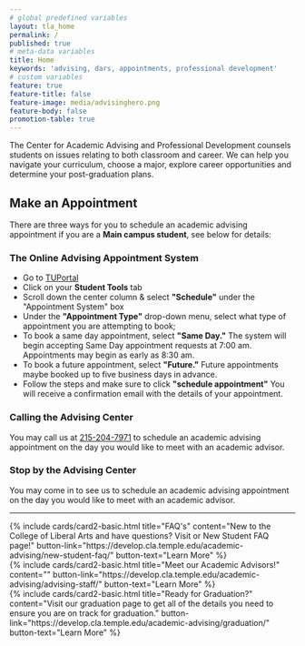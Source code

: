 ```yaml
---
# global predefined variables
layout: tla_home
permalink: /
published: true
# meta-data variables
title: Home
keywords: 'advising, dars, appointments, professional development'
# custom variables
feature: true
feature-title: false
feature-image: media/advisinghero.png
feature-body: false
promotion-table: true
---
```

The Center for Academic Advising and Professional Development counsels students on issues relating to both classroom and career. We can help you navigate your curriculum, choose a major, explore career opportunities and determine your post-graduation plans.

## Make an Appointment
There are three ways for you to schedule an academic advising appointment if you are a **Main campus student**, see below for details:

### The Online Advising Appointment System
- Go to [TUPortal](https://fim.temple.edu/idp/profile/cas/login;jsessionid=B615BC9901343362C6E4DCF7EB5F68A6?execution=e1s1)
- Click on your **Student Tools** tab
- Scroll down the center column & select **"Schedule"** under the "Appointment System" box
- Under the **"Appointment Type"** drop-down menu, select what type of appointment you are attempting to book;<br>
 - To book a same day appointment, select **"Same Day."** The system will begin accepting Same Day appointment requests at 7:00 am. Appointments may begin as early as 8:30 am.<br> 
 - To book a future appointment, select **"Future."** Future appointments maybe booked up to five business days in advance.
- Follow the steps and make sure to click **"schedule appointment"**
You will receive a confirmation email with the details of your appointment. 

### Calling the Advising Center
You may call us at [215-204-7971](tel:2152047971) to schedule an academic advising appointment on the day you would like to meet with an academic advisor. 

### Stop by the Advising Center
You may come in to see us to schedule an academic advising appointment on the day you would like to meet with an academic advisor. 

___

<div class="row row-wide">
  <div class="col m12 l4">{% include cards/card2-basic.html
    title="FAQ's"
    content="New to the College of Liberal Arts and have questions? Visit or New Student FAQ page!"
    button-link="https://develop.cla.temple.edu/academic-advising/new-student-faq/"
    button-text="Learn More" %}
  </div>
  <div class="col m12 l4">{% include cards/card2-basic.html
    title="Meet our Academic Advisors!"
    content=""
    button-link="https://develop.cla.temple.edu/academic-advising/advising-staff/"
    button-text="Learn More" %}
    </div>
    <div class="col m12 l4">{% include cards/card2-basic.html
      title="Ready for Graduation?"
      content="Visit our graduation page to get all of the details you need to ensure you are on track for graduation."
      button-link="https://develop.cla.temple.edu/academic-advising/graduation/"
      button-text="Learn More" %}
    </div>
</div>
